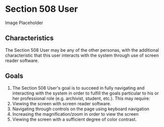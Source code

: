 # Section 508 User

Image Placeholder

## Characteristics
The Section 508 User may be any of the other personas, with the additional characteristic that this user interacts with the system through use of screen reader software.

## Goals

1. The Section 508 User's goal is to succeed in fully navigating and interacting with the system in order to fulfill the goals particular to his or her professional role (e.g. archivist, student, etc.).  This may require:
  1. Viewing the screen with screen reader software.
  2. Navigating through controls on the page using keyboard navigation
  3. Increasing the magnification/zoom in order to view the screen
  4. Viewing the screen with a sufficient degree of color contrast.

